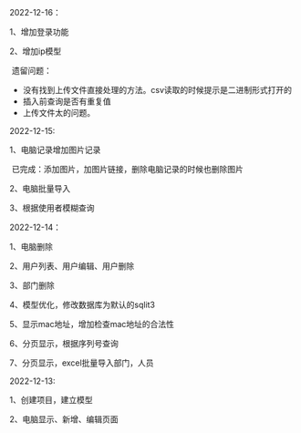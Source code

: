 2022-12-16：

1、增加登录功能

2、增加ip模型

​	遗留问题：

- 没有找到上传文件直接处理的方法。csv读取的时候提示是二进制形式打开的
- 插入前查询是否有重复值
- 上传文件太的问题。

2022-12-15:

1、电脑记录增加图片记录

​    已完成：添加图片，加图片链接，删除电脑记录的时候也删除图片​    

2、电脑批量导入

3、根据使用者模糊查询

2022-12-14：

1、电脑删除

2、用户列表、用户编辑、用户删除

3、部门删除

4、模型优化，修改数据库为默认的sqlit3

5、显示mac地址，增加检查mac地址的合法性

6、分页显示，根据序列号查询

7、分页显示，excel批量导入部门，人员

2022-12-13:

1、创建项目，建立模型

2、电脑显示、新增、编辑页面

